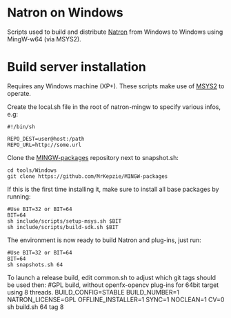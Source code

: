 Natron on Windows
==================

Scripts used to build and distribute [Natron](http://www.natron.fr) from Windows to Windows using MingW-w64 (via MSYS2).

Build server installation
=========================

Requires any Windows machine (XP+).
These scripts make use of [MSYS2](https://sourceforge.net/projects/msys2/) to operate.  

Create the local.sh file in the root of natron-mingw to specify various infos, e.g:

    #!/bin/sh

    REPO_DEST=user@host:/path
    REPO_URL=http://some.url
    
Clone the [MINGW-packages](https://github.com/MrKepzie/MINGW-packages) repository next to snapshot.sh:

    cd tools/Windows
    git clone https://github.com/MrKepzie/MINGW-packages

If this is the first time installing it, make sure to install all base packages by running:
	
	#Use BIT=32 or BIT=64
	BIT=64
	sh include/scripts/setup-msys.sh $BIT
	sh include/scripts/build-sdk.sh $BIT
	
The environment is now ready to build Natron and plug-ins, just run:
	
	#Use BIT=32 or BIT=64
	BIT=64
	sh snapshots.sh 64

To launch a release build, edit common.sh to adjust which git tags should be used then:
	#GPL build, without openfx-opencv plug-ins for 64bit target using 8 threads.
	BUILD_CONFIG=STABLE BUILD_NUMBER=1 NATRON_LICENSE=GPL OFFLINE_INSTALLER=1 SYNC=1 NOCLEAN=1 CV=0 sh build.sh 64 tag 8